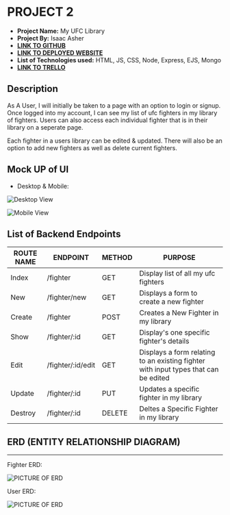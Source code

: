 # PROJECT 2

- **Project Name:** My UFC Library
- **Project By:** Isaac Asher
- [**LINK TO GITHUB**](https://github.com/isaacasher97/my_ufc_library)
- [**LINK TO DEPLOYED WEBSITE**](https://my-ufc-library.onrender.com/)
- **List of Technologies used:** HTML, JS, CSS, Node, Express, EJS, Mongo
- [**LINK TO TRELLO**](https://trello.com/b/LMJy9CG4/project-2)

## Description

As A User, I will initially be taken to a page with an option to login or signup. Once logged into my account, I can see my list of ufc fighters in my library of fighters. Users can also access each individual fighter that is in their library on a seperate page. 

Each fighter in a users library can be edited & updated. There will also be an option to add new fighters as well as delete current fighters. 

## Mock UP of UI

- Desktop & Mobile:

![Desktop View](https://i.imgur.com/YpzGmUP.png)

![Mobile View](https://i.imgur.com/TIO9B6E.png)

## List of Backend Endpoints

| ROUTE NAME | ENDPOINT | METHOD | PURPOSE |
|------------|----------|--------|---------|
| Index | /fighter | GET | Display list of all my ufc fighters |
| New | /fighter/new | GET | Displays a form to create a new fighter |
| Create | /fighter | POST |  Creates a New Fighter in my library |
| Show | /fighter/:id | GET | Display's one specific fighter's details |
| Edit | /fighter/:id/edit | GET | Displays a form relating to an existing fighter with input types that can be edited |
| Update | /fighter/:id | PUT | Updates a specific fighter in my library |
| Destroy | /fighter/:id | DELETE | Deltes a Specific Fighter in my library |
   
## ERD (ENTITY RELATIONSHIP DIAGRAM)

---

Fighter ERD:

![PICTURE OF ERD](https://i.imgur.com/SCsZoDw.png)

User ERD:

![PICTURE OF ERD](https://i.imgur.com/VDk3adr.png)